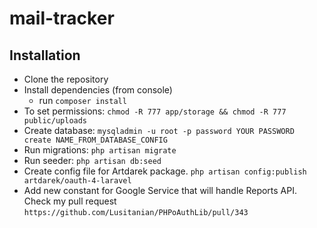 mail-tracker
============

## Installation

- Clone the repository
- Install dependencies (from console)
    - run ```composer install```
- To set permissions: ```chmod -R 777 app/storage && chmod -R 777 public/uploads```
- Create database: ```mysqladmin -u root -p password YOUR PASSWORD create NAME_FROM_DATABASE_CONFIG```
- Run migrations: ```php artisan migrate```
- Run seeder: ```php artisan db:seed```
- Create config file for Artdarek package. ```php artisan config:publish artdarek/oauth-4-laravel```
- Add new constant for Google Service that will handle Reports API. Check my pull request ``` https://github.com/Lusitanian/PHPoAuthLib/pull/343 ```